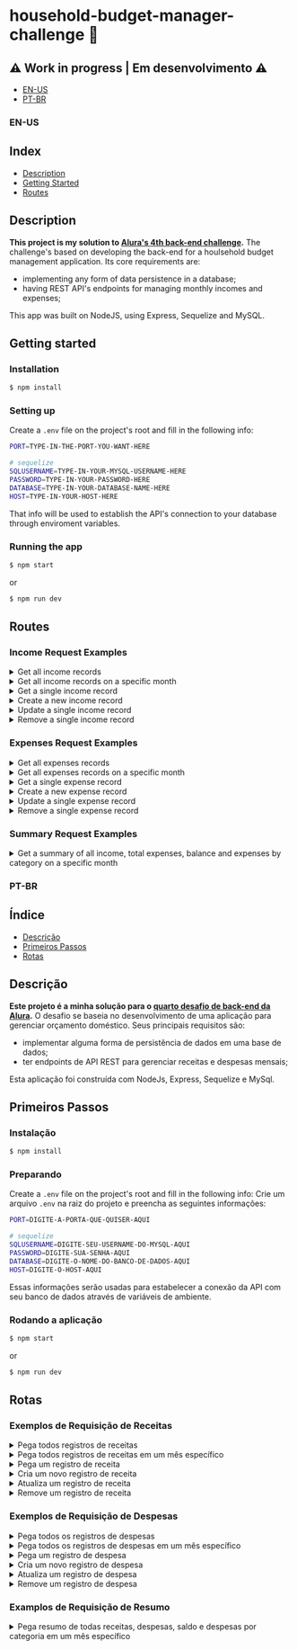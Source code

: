 # household-budget-manager-challenge 📒
## ⚠️ Work in progress | Em desenvolvimento ⚠️

- [EN-US](#en-us)
- [PT-BR](#pt-br)

### EN-US
## Index
- [Description](#description)
- [Getting Started](#getting-started)
- [Routes](#routes)


## Description

**This project is my solution to [Alura's 4th back-end challenge](https://www.alura.com.br/challenges/back-end-4?host=https://cursos.alura.com.br).**
The challenge's based on developing the back-end for a houlsehold budget management application.
Its core requirements are:
- implementing any form of data persistence in a database; 
- having REST API's endpoints for managing monthly incomes and expenses;

This app was built on NodeJS, using Express, Sequelize and MySQL.

## Getting started
### Installation
```bash
$ npm install
```
### Setting up
Create a `.env` file on the project's root and fill in the following info:
```bash
PORT=TYPE-IN-THE-PORT-YOU-WANT-HERE

# sequelize
SQLUSERNAME=TYPE-IN-YOUR-MYSQL-USERNAME-HERE
PASSWORD=TYPE-IN-YOUR-PASSWORD-HERE
DATABASE=TYPE-IN-YOUR-DATABASE-NAME-HERE
HOST=TYPE-IN-YOUR-HOST-HERE
```
That info will be used to establish the API's connection to your database through enviroment variables.

### Running the app
```bash
$ npm start
```
or
```bash
$ npm run dev
```
## Routes

### Income Request Examples

<details>
  <summary>Get all income records</summary>
  
  ```bash
  GET /receitas
  ```
  optional search by description:
  ```bash
  GET /receitas?descricao=DESCRIPTION
  ```
  
</details>
<details>
  <summary>Get all income records on a specific month</summary>
  
  ```bash
  GET /receitas/:ano/:mes
  ```
  
</details>
<details>
  <summary>Get a single income record</summary>
  
  ```bash
  GET /receitas/:id
  ```
  
</details>
<details>
  <summary>Create a new income record</summary>
  
  ```bash
  POST /receitas
  ```
  Body example:
  ```json
  {
    "descricao": "salário",
    "valor": 1500.97,
    "data": "2022-05-01"
  }
  ```
  
</details>
<details>
  <summary>Update a single income record</summary>
  
  ```bash
  PUT /receitas/:id
  ```
  Body example:
  ```json
  {
    "data": "2022-02-01"
  }
  ```
  
</details>
<details>
  <summary>Remove a single income record</summary>
  
  ```bash
  DELETE /receitas/:id
  ```
  
</details>

### Expenses Request Examples

<details>
  <summary>Get all expenses records</summary>
  
  ```bash
  GET /despesas
  ```
  optional search by description:
  ```bash
  GET /despesas?descricao=DESCRIPTION
  ```
  
</details>
<details>
  <summary>Get all expenses records on a specific month</summary>
  
  ```bash
  GET /despesas/:ano/:mes
  ```
  
</details>
<details>
  <summary>Get a single expense record</summary>
  
  ```bash
  GET /despesas/:id
  ````
  
</details>
<details>
  <summary>Create a new expense record</summary>
  
  ```bash
  POST /despesas
  ```
  Body example:
  ```json
  {
    "descricao": "conta de luz",
    "valor": 300.97,
    "categoria": "Moradia",
    "data": "2022-05-08"
  }
  ```
  
</details>
<details>
  <summary>Update a single expense record</summary>
  
  ```bash
  PUT /despesas/:id
  ```
  Body example:
  ```json
  {
    "descricao": "conta de luz",
    "valor": 300.97
  }
  ```
  
</details>
<details>
  <summary>Remove a single expense record</summary>
  
  ```bash
  DELETE /despesas/:id
  ```
  
</details>

### Summary Request Examples
<details>
  <summary>Get a summary of all income, total expenses, balance and expenses by category on a specific month</summary>
  
  ```bash
  GET /resumo/:ano/:mes
  ```
  
</details>

### PT-BR
## Índice
- [Descrição](#descrição)
- [Primeiros Passos](#primeiros-passos)
- [Rotas](#rotas)

## Descrição
**Este projeto é a minha solução para o [quarto desafio de back-end da Alura](https://www.alura.com.br/challenges/back-end-4?host=https://cursos.alura.com.br).**
O desafio se baseia no desenvolvimento de uma aplicação para gerenciar orçamento doméstico.
Seus principais requisitos são:
- implementar alguma forma de persistência de dados em uma base de dados;
- ter endpoints de API REST para gerenciar receitas e despesas mensais;

Esta aplicação foi construída com NodeJs, Express, Sequelize e MySql.

## Primeiros Passos
### Instalação
```bash
$ npm install
```
### Preparando
Create a `.env` file on the project's root and fill in the following info:
Crie um arquivo `.env` na raiz do projeto e preencha as seguintes informações:
```bash
PORT=DIGITE-A-PORTA-QUE-QUISER-AQUI

# sequelize
SQLUSERNAME=DIGITE-SEU-USERNAME-DO-MYSQL-AQUI
PASSWORD=DIGITE-SUA-SENHA-AQUI
DATABASE=DIGITE-O-NOME-DO-BANCO-DE-DADOS-AQUI
HOST=DIGITE-O-HOST-AQUI
```
Essas informações serão usadas para estabelecer a conexão da API com seu banco de dados através de variáveis de ambiente.

### Rodando a aplicação
```bash
$ npm start
```
or
```bash
$ npm run dev
```
## Rotas

### Exemplos de Requisição de Receitas

<details>
  <summary>Pega todos registros de receitas</summary>
  
  ```bash
  GET /receitas
  ```
  Pesquisa opcional por descrição:
  ```bash
  GET /receitas?descricao=DESCRIÇÃO
  ```
  
</details>
<details>
  <summary>Pega todos registros de receitas em um mês específico</summary>
  
  ```bash
  GET /receitas/:ano/:mes
  ```
  
</details>
<details>
  <summary>Pega um registro de receita</summary>
  
  ```bash
  GET /receitas/:id
  ```
  
</details>
<details>
  <summary>Cria um novo registro de receita</summary>
  
  ```bash
  POST /receitas
  ```
  Exemplo de Body:
  ```json
  {
    "descricao": "salário",
    "valor": 1500.97,
    "data": "2022-05-01"
  }
  ```
  
</details>
<details>
  <summary>Atualiza um registro de receita</summary>
  
  ```bash
  PUT /receitas/:id
  ```
  Exemplo de Body:
  ```json
  {
    "data": "2022-02-01"
  }
  ```
  
</details>
<details>
  <summary>Remove um registro de receita</summary>
  
  ```bash
  DELETE /receitas/:id
  ```
  
</details>

### Exemplos de Requisição de Despesas

<details>
  <summary>Pega todos os registros de despesas</summary>
  
  ```bash
  GET /despesas
  ```
  Pesquisa opcional por descrição:
  ```bash
  GET /despesas?descricao=DESCRIÇÃO
  ```
  
</details>
<details>
  <summary>Pega todos os registros de despesas em um mês específico</summary>
  
  ```bash
  GET /despesas/:ano/:mes
  ```
  
</details>
<details>
  <summary>Pega um registro de despesa</summary>
  
  ```bash
  GET /despesas/:id
  ````
  
</details>
<details>
  <summary>Cria um novo registro de despesa</summary>
  
  ```bash
  POST /despesas
  ```
  Exemplo de Body:
  ```json
  {
    "descricao": "conta de luz",
    "valor": 300.97,
    "categoria": "Moradia",
    "data": "2022-05-08"
  }
  ```
  
</details>
<details>
  <summary>Atualiza um registro de despesa</summary>
  
  ```bash
  PUT /despesas/:id
  ```
  Exemplo de Body:
  ```json
  {
    "descricao": "conta de luz",
    "valor": 300.97
  }
  ```
  
</details>
<details>
  <summary>Remove um registro de despesa</summary>
  
  ```bash
  DELETE /despesas/:id
  ```
  
</details>

### Examplos de Requisição de Resumo
<details>
  <summary>Pega resumo de todas receitas, despesas, saldo e despesas por categoria em um mês específico</summary>
  
  ```bash
  GET /resumo/:ano/:mes
  ```
  
</details>

